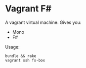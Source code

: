 # Vagrant F#

A vagrant virtual machine. Gives you:

 - Mono
 - F#

Usage:

```
bundle && rake
vagrant ssh fs-box
```
